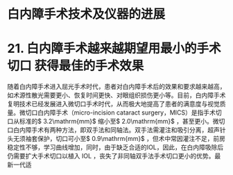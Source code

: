 # 白内障手术技术及仪器的进展  
# 21. 白内障手术越来越期望用最小的手术切口 获得最佳的手术效果  
随着白内障手术进入屈光手术时代，患者对白内障手术后的效果和要求越来越高，如术源性散光需要更小、恢复时间更快、对眼组织损伤更小等。目前，白内障手术复明技术已经发展进入微切口手术时代，从而极大地提高了患者的满意度与视觉质量。微切口白内障手术（micro-incision cataract surgery，MICS）是指手术切口从标准的$ 3.2\mathrm{mm}$     缩小至$ 2.0\mathrm{mm}$    ，甚至更小。微切口白内障手术有两种方法，即双手法和同轴法。双手法需灌注和吸引分离，超声针头无须袖套保护，切口可小至$ 0.9\mathrm{mm}$    ，但术中常因灌注不足，前房稳定性不够，学习曲线增加，同时，由于缺乏合适的IOL，因此，在白内障吸除后仍需要扩大手术切口以植入 IOL ，丧失了非同轴双手法手术切口更小的优势。最新一代适  